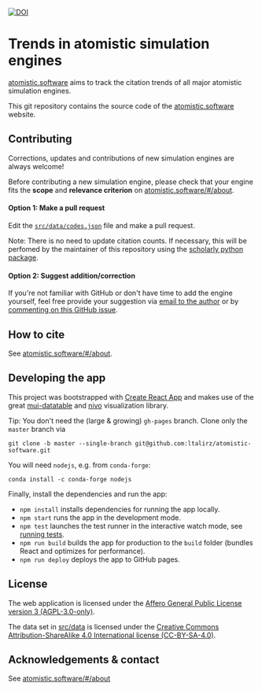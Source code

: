 [![DOI](https://zenodo.org/badge/327603600.svg)](https://zenodo.org/badge/latestdoi/327603600)

# Trends in atomistic simulation engines

[atomistic.software](https://atomistic.software/#/) aims to track the citation trends of all major atomistic simulation engines.

This git repository contains the source code of the [atomistic.software](https://atomistic.software/#/) website.

## Contributing

Corrections, updates and contributions of new simulation engines are always welcome!

Before contributing a new simulation engine, please check that your engine fits the **scope** and **relevance criterion** on [atomistic.software/#/about](https://atomistic.software/#/about).

#### Option 1: Make a pull request

Edit the [`src/data/codes.json`](src/data/codes.json) file and make a pull request.

Note: There is no need to update citation counts.
If necessary, this will be perfomed by the maintainer of this repository using the [scholarly python package](https://github.com/scholarly-python-package/scholarly).

#### Option 2: Suggest addition/correction

If you're not familiar with GitHub or don't have time to add the engine yourself, feel free provide your suggestion via [email to the author](mailto:leopold.talirz@gmail.com) or by [commenting on this GitHub issue](https://github.com/ltalirz/atomistic-software/issues/21).



## How to cite

See [atomistic.software/#/about](https://atomistic.software/#/about).

## Developing the app

This project was bootstrapped with [Create React App](https://github.com/facebook/create-react-app)
and makes use of the great [mui-datatable](https://github.com/gregnb/mui-datatables) and [nivo](https://github.com/plouc/nivo) visualization library.

Tip: You don't need the (large & growing) `gh-pages` branch. Clone only the `master` branch via
```
git clone -b master --single-branch git@github.com:ltalirz/atomistic-software.git
```

You will need `nodejs`, e.g. from `conda-forge`:
```
conda install -c conda-forge nodejs
```

Finally, install the dependencies and run the app:

- `npm install` installs dependencies for running the app locally.
- `npm start` runs the app in the development mode.
- `npm test` launches the test runner in the interactive watch mode, see [running tests](https://facebook.github.io/create-react-app/docs/running-tests).
- `npm run build` builds the app for production to the `build` folder (bundles React and optimizes for performance).
- `npm run deploy` deploys the app to GitHub pages.


## License

The web application is licensed under the [Affero General Public License version 3 (AGPL-3.0-only)](./LICENSE).

The data set in [src/data](./src/data) is licensed under the [Creative Commons Attribution-ShareAlike 4.0 International license (CC-BY-SA-4.0)](http://creativecommons.org/licenses/by-sa/4.0/).

## Acknowledgements & contact

See [atomistic.software/#/about](https://atomistic.software/#/about)
